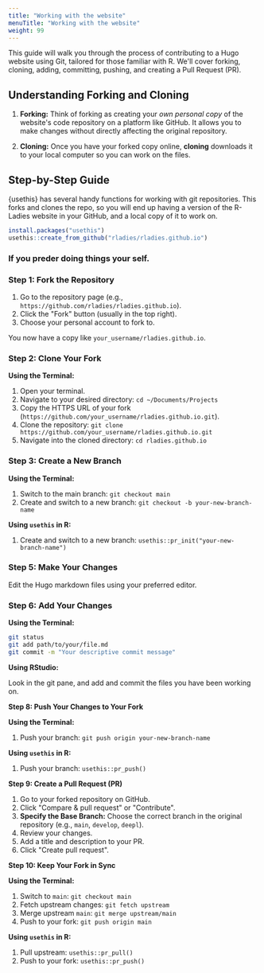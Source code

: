 ```yaml
---
title: "Working with the website"
menuTitle: "Working with the website"
weight: 99
---
```


This guide will walk you through the process of contributing to a Hugo website using Git, tailored for those familiar with R.
We'll cover forking, cloning, adding, committing, pushing, and creating a Pull Request (PR).

## Understanding Forking and Cloning

1.  **Forking:** Think of forking as creating your _own personal copy_ of the website's code repository on a platform like GitHub. It allows you to make changes without directly affecting the original repository.

2.  **Cloning:** Once you have your forked copy online, **cloning** downloads it to your local computer so you can work on the files.

## Step-by-Step Guide

{usethis} has several handy functions for working with git repositories.
This forks and clones the repo, so you will end up having a version of the R-Ladies website in your GitHub, and a local copy of it to work on.

```r
install.packages("usethis")
usethis::create_from_github("rladies/rladies.github.io")
```

### If you preder doing things your self.

### Step 1: Fork the Repository

1.  Go to the repository page (e.g., `https://github.com/rladies/rladies.github.io`).
2.  Click the "Fork" button (usually in the top right).
3.  Choose your personal account to fork to.

You now have a copy like `your_username/rladies.github.io`.

### Step 2: Clone Your Fork

**Using the Terminal:**

1.  Open your terminal.
2.  Navigate to your desired directory: `cd ~/Documents/Projects`
3.  Copy the HTTPS URL of your fork (`https://github.com/your_username/rladies.github.io.git`).
4.  Clone the repository: `git clone https://github.com/your_username/rladies.github.io.git`
5.  Navigate into the cloned directory: `cd rladies.github.io`

### Step 3: Create a New Branch

**Using the Terminal:**

1.  Switch to the main branch: `git checkout main`
2.  Create and switch to a new branch: `git checkout -b your-new-branch-name`

**Using `usethis` in R:**

1.  Create and switch to a new branch: `usethis::pr_init("your-new-branch-name")`

### Step 5: Make Your Changes

Edit the Hugo markdown files using your preferred editor.

### Step 6: Add Your Changes

**Using the Terminal:**

```sh
git status
git add path/to/your/file.md
git commit -m "Your descriptive commit message"
```

**Using RStudio:**

Look in the git pane, and add and commit the files you have been working on.

**Step 8: Push Your Changes to Your Fork**

**Using the Terminal:**

1.  Push your branch: `git push origin your-new-branch-name`

**Using `usethis` in R:**

1.  Push your branch: `usethis::pr_push()`

**Step 9: Create a Pull Request (PR)**

1.  Go to your forked repository on GitHub.
2.  Click "Compare & pull request" or "Contribute".
3.  **Specify the Base Branch:** Choose the correct branch in the original repository (e.g., `main`, `develop`, `deepl`).
4.  Review your changes.
5.  Add a title and description to your PR.
6.  Click "Create pull request".

**Step 10: Keep Your Fork in Sync**

**Using the Terminal:**

1.  Switch to `main`: `git checkout main`
2.  Fetch upstream changes: `git fetch upstream`
3.  Merge upstream `main`: `git merge upstream/main`
4.  Push to your fork: `git push origin main`

**Using `usethis` in R:**

1.  Pull upstream: `usethis::pr_pull()`
2.  Push to your fork: `usethis::pr_push()`
